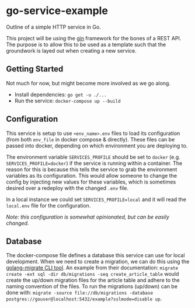 # go-service-example
Outline of a simple HTTP service in Go.

This project will be using the [gin](https://github.com/gin-gonic/gin) framework for the bones of a REST API. The purpose is to allow this to be used as a template such that the groundwork is layed out when creating a new service.

## Getting Started
Not much for now, but might become more involved as we go along.
* Install dependencies: `go get -u ./...`
* Run the service: `docker-compose up --build`

## Configuration
This service is setup to use `<env_name>.env` files to load its configuration (from both `env_file` in docker 
compose & directly). These files can be passed into docker, depending on which environment you are deploying to.
 
The environment variable `SERVICES_PROFILE` should be set to `docker` (e.g. `SERVICES_PROFILE=docker`) if the service is
running within a container. The reason for this is because this tells the service to grab the environment variables as 
its configuration. This would allow someone to change the config by injecting new values for these variables, which is sometimes
desired over a redeploy with the changed `.env` file.

In a local instance we could set `SERVICES_PROFILE=local`  and it will read the `local.env` file for the configuration. 

_Note: this configuration is somewhat opinionated, but can be easily changed._ 

## Database
The docker-compose file defines a database this service can use for local development. When we need to create a
migration, we can do this using the [golang-migrate CLI tool](https://github.com/golang-migrate/migrate/tree/master/cmd/migrate). An example from their documentation: 
`migrate create -ext sql -dir db/migrations -seq create_article_table` would create the up/down migration files for the
article table and adhere to the naming convention of the files. To run the migrations (up/down) can be done with:
`migrate -source file://db/migrations -database postgres://gouser@localhost:5432/example?sslmode=disable up`.


